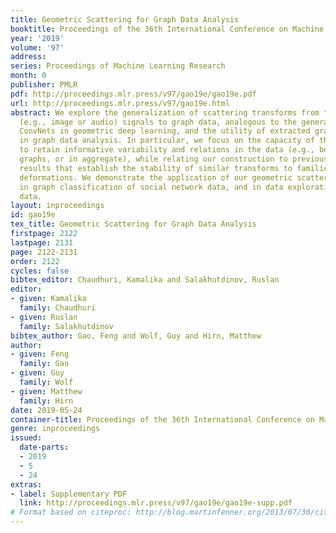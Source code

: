 ```yaml
---
title: Geometric Scattering for Graph Data Analysis
booktitle: Proceedings of the 36th International Conference on Machine Learning
year: '2019'
volume: '97'
address: 
series: Proceedings of Machine Learning Research
month: 0
publisher: PMLR
pdf: http://proceedings.mlr.press/v97/gao19e/gao19e.pdf
url: http://proceedings.mlr.press/v97/gao19e.html
abstract: We explore the generalization of scattering transforms from traditional
  (e.g., image or audio) signals to graph data, analogous to the generalization of
  ConvNets in geometric deep learning, and the utility of extracted graph features
  in graph data analysis. In particular, we focus on the capacity of these features
  to retain informative variability and relations in the data (e.g., between individual
  graphs, or in aggregate), while relating our construction to previous theoretical
  results that establish the stability of similar transforms to families of graph
  deformations. We demonstrate the application of our geometric scattering features
  in graph classification of social network data, and in data exploration of biochemistry
  data.
layout: inproceedings
id: gao19e
tex_title: Geometric Scattering for Graph Data Analysis
firstpage: 2122
lastpage: 2131
page: 2122-2131
order: 2122
cycles: false
bibtex_editor: Chaudhuri, Kamalika and Salakhutdinov, Ruslan
editor:
- given: Kamalika
  family: Chaudhuri
- given: Ruslan
  family: Salakhutdinov
bibtex_author: Gao, Feng and Wolf, Guy and Hirn, Matthew
author:
- given: Feng
  family: Gao
- given: Guy
  family: Wolf
- given: Matthew
  family: Hirn
date: 2019-05-24
container-title: Proceedings of the 36th International Conference on Machine Learning
genre: inproceedings
issued:
  date-parts:
  - 2019
  - 5
  - 24
extras:
- label: Supplementary PDF
  link: http://proceedings.mlr.press/v97/gao19e/gao19e-supp.pdf
# Format based on citeproc: http://blog.martinfenner.org/2013/07/30/citeproc-yaml-for-bibliographies/
---
```

